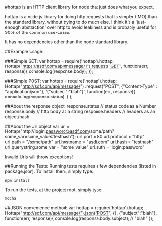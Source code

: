 #hottap is an HTTP client library for node that just does what you expect.

hottap is a node.js library for doing http requests that is simpler (IMO) than the standard 
library, without trying to do much else.  I think it's a 'just-enough abstraction' over http 
to avoid leakiness and is probably useful for 90% of the common use-cases. 

It has no dependencies other than the node standard library.

##Example Usage:

###Simple GET:
    var hottap = require('hottap').hottap;
    Hottap("https://asdf.com/api/message/1").request("GET", function(err, response){
      console.log(response.body);
    });

###Simple POST:
    var hottap = require('hottap').hottap;
    Hottap("http://sdf.com/api/message/")
      .request("POST", 
               {"Content-Type" : "application/json"}, 
               '{"subject":"blah"}', 
               function(err, response){
                  console.log(response.status);
               }
      );

##About the response object:
    response.status  // status code as a Number
    response.body    // http body as a string
    response.headers // headers as an object/hash

##About the Url object 
    var url = Hottap("http://login:password@asdf.com/some/path?some_var=some_value#testhash");
    url.port = 80
    url.protocol = "http"
    url.path = "/some/path"
    url.hostname = "asdf.com"
    url.hash = "testhash"
    url.querystring.some_var =  "some_value"
    url.auth = 'login:password'

Invalid Urls will throw exceptions!

##Running the Tests:
Running tests requires a few dependencies (listed in package.json).  To install them, simply type:

    npm install

To run the tests, at the project root, simply type:

    mocha

##JSON convenience method:
    var hottap = require('hottap').hottap;
    Hottap("http://sdf.com/api/message/").json("POST", {}, {"subject":"blah"}, function(err, response){
        console.log(response.body.subject);  // "blah"
    });
